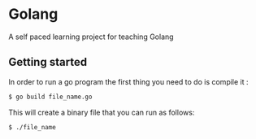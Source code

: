 
# Golang

A self paced learning project for teaching Golang



## Getting started

In order to run a go program the first thing you need to do is compile it : 

```bash
$ go build file_name.go
```

This will create a binary file that you can run as follows:

```bash
$ ./file_name
```
